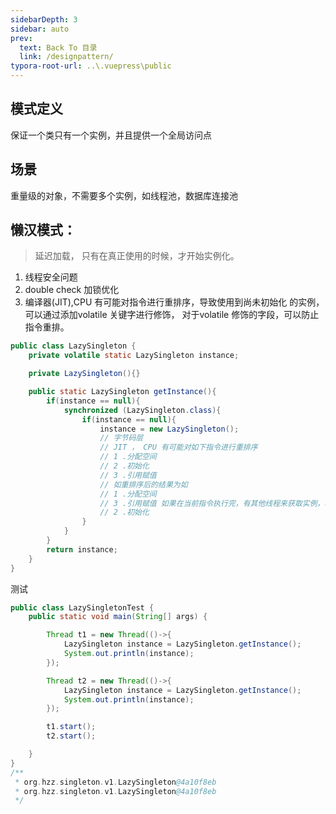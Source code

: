 ```yaml
---
sidebarDepth: 3
sidebar: auto
prev:
  text: Back To 目录
  link: /designpattern/
typora-root-url: ..\.vuepress\public
---
```


## 模式定义

保证一个类只有一个实例，并且提供一个全局访问点 

## 场景

 重量级的对象，不需要多个实例，如线程池，数据库连接池

## 懒汉模式：

>  延迟加载， 只有在真正使用的时候，才开始实例化。 

1. 线程安全问题 
2. double check 加锁优化 
3. 编译器(JIT),CPU 有可能对指令进行重排序，导致使用到尚未初始化 的实例，可以通过添加volatile 关键字进行修饰， 对于volatile 修饰的字段，可以防止指令重排。

```java
public class LazySingleton {
    private volatile static LazySingleton instance;

    private LazySingleton(){}

    public static LazySingleton getInstance(){
        if(instance == null){
            synchronized (LazySingleton.class){
                if(instance == null){
                    instance = new LazySingleton();
                    // 字节码层
                    // JIT ， CPU 有可能对如下指令进行重排序
                    // 1 .分配空间
                    // 2 .初始化
                    // 3 .引用赋值
                    // 如重排序后的结果为如
                    // 1 .分配空间
                    // 3 .引用赋值 如果在当前指令执行完，有其他线程来获取实例，将拿到尚未初始化好的实例
                    // 2 .初始化
                }
            }
        }
        return instance;
    }
}
```

测试

```java
public class LazySingletonTest {
    public static void main(String[] args) {

        Thread t1 = new Thread(()->{
            LazySingleton instance = LazySingleton.getInstance();
            System.out.println(instance);
        });

        Thread t2 = new Thread(()->{
            LazySingleton instance = LazySingleton.getInstance();
            System.out.println(instance);
        });

        t1.start();
        t2.start();

    }
}
/**
 * org.hzz.singleton.v1.LazySingleton@4a10f8eb
 * org.hzz.singleton.v1.LazySingleton@4a10f8eb
 */
```

